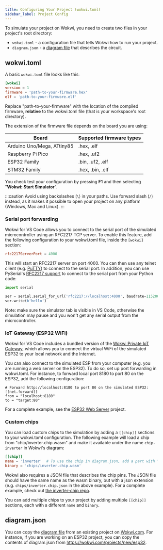 ```yaml
---
title: Configuring Your Project (wokwi.toml)
sidebar_label: Project Config
---
```


To simulate your project on Wokwi, you need to create two files in your project's root directory:

- `wokwi.toml` - a configuration file that tells Wokwi how to run your project.
- `diagram.json` - a [diagram file](../diagram-format) that describes the circuit.

## wokwi.toml

A basic `wokwi.toml` file looks like this:

```toml
[wokwi]
version = 1
firmware = 'path-to-your-firmware.hex'
elf = 'path-to-your-firmware.elf'
```

Replace "path-to-your-firmware" with the location of the compiled firmware, **relative** to the wokwi.toml file (that is your workspace's root directory).

The extension of the firmware file depends on the board you are using:

| Board                      | Supported firmware types |
| -------------------------- | ------------------------ |
| Arduino Uno/Mega, ATtiny85 | .hex, .elf               |
| Raspberry Pi Pico          | .hex, .uf2               |
| ESP32 Family               | .bin, .uf2, .elf         |
| STM32 Family               | .hex, .bin, .elf         |

You check test your configuration by pressing **F1** and then selecting "**Wokwi: Start Simulator**".

:::caution
Avoid using backslashes (`\`) in your paths. Use forward slash (`/`) instead, as it makes it possible to open your project on any platform (Windows, Mac and Linux).
:::

### Serial port forwarding

Wokwi for VS Code allows you to connect to the serial port of the simulated microcontroller using an RFC2217 TCP server. To enable this feature, add the following configuration to your wokwi.toml file, inside the `[wokwi]` section:

```toml
rfc2217ServerPort = 4000
```

This will start an RFC2217 server on port 4000. You can then use any telnet client (e.g. [PuTTY](https://www.putty.org/)) to connect to the serial port. In addition, you can use PySerial's [RFC2217 support](https://pyserial.readthedocs.io/en/latest/url_handlers.html#rfc2217) to connect to the serial port from your Python code:

```python
import serial

ser = serial.serial_for_url('rfc2217://localhost:4000', baudrate=115200)
ser.write(b'hello')
```

Note: make sure the simulator tab is visible in VS Code, otherwise the simulation may pause and you won't get any serial output from the microcontroller.

### IoT Gateway (ESP32 WiFi)

Wokwi for VS Code includes a bundled version of the [Wokwi Private IoT Gateway](../guides/esp32-wifi#internet-access), which allows you to connect the virtual WiFi of the simulated ESP32 to your local network and the Internet.

You can also connect to the simulated ESP from your computer (e.g. you are running a web server on the ESP32). To do so, set up port forwarding in wokwi.toml. For instance, to forward local port 8180 to port 80 on the ESP32, add the following configuration:

```
# Forward http://localhost:8180 to port 80 on the simulated ESP32:
[[net.forward]]
from = "localhost:8180"
to = "target:80"
```

For a complete example, see the [ESP32 Web Server](https://github.com/wokwi/esp32-http-server) project.

### Custom chips

You can load custom chips to the simulation by adding a `[[chip]]` sections to your wokwi.toml configuration. The following example will load a chip from "chip/inverter.chip.wasm" and make it available under the name `chip-inverter` in Wokwi's diagram:

```toml
[[chip]]
name = 'inverter'  # To use the chip in diagram.json, add a part with "chip-inverter" type.
binary = 'chips/inverter.chip.wasm'
```

Wokwi also requires a JSON file that describes the chip pins. The JSON file should have the same name as the wasm binary, but with a json extension (e.g. `chips/inverter.chip.json` in the above example). For a complete example, check out [the inverter-chip repo](https://github.com/wokwi/inverter-chip).

You can add multiple chips to your project by adding multiple `[[chip]]` sections, each with a different `name` and `binary`.

## diagram.json

You can copy the [diagram file](../diagram-format) from an existing project on [Wokwi.com](https://wokwi.com). For instance, if you are working on an ESP32 project, you can copy the contents of diagram.json from https://wokwi.com/projects/new/esp32.
